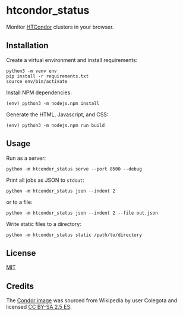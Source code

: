 # htcondor_status

Monitor [HTCondor][] clusters in your browser.

[HTCondor]: https://research.cs.wisc.edu/htcondor/

## Installation

Create a virtual environment and install requirements:

```
python3 -m venv env
pip install -r requirements.txt
source env/bin/activate
```

Install NPM dependencies:

```
(env) python3 -m nodejs.npm install
```

Generate the HTML, Javascript, and CSS:

```
(env) python3 -m nodejs.npm run build
```

## Usage

Run as a server:

```
python -m htcondor_status serve --port 8500 --debug
```

Print all jobs as JSON to `stdout`:

```
python -m htcondor_status json --indent 2
```

or to a file:

```
python -m htcondor_status json --indent 2 --file out.json
```

Write static files to a directory:

```
python -m htcondor_status static /path/to/directory
```

## License

[MIT](LICENSE)

## Credits

The [Condor image][] was sourced from Wikipedia by user Colegota and licensed
[CC BY-SA 2.5 ES](https://creativecommons.org/licenses/by-sa/2.5/es/deed.en).

[Condor image]: https://en.wikipedia.org/wiki/File:Colca-condor-c03.jpg
